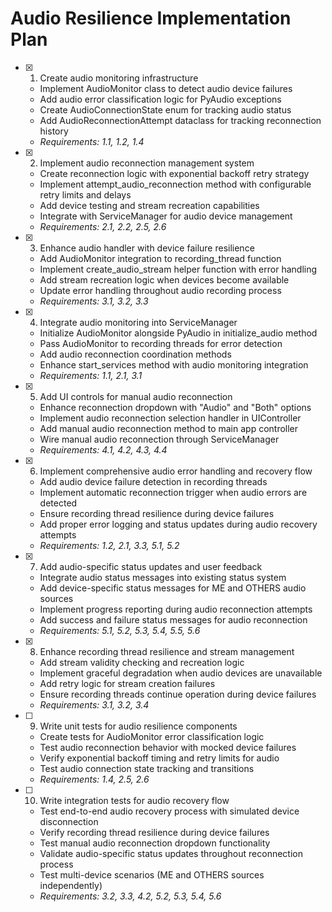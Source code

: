 # Audio Resilience Implementation Plan

- [x] 1. Create audio monitoring infrastructure
  - Implement AudioMonitor class to detect audio device failures
  - Add audio error classification logic for PyAudio exceptions
  - Create AudioConnectionState enum for tracking audio status
  - Add AudioReconnectionAttempt dataclass for tracking reconnection history
  - _Requirements: 1.1, 1.2, 1.4_

- [x] 2. Implement audio reconnection management system
  - Create reconnection logic with exponential backoff retry strategy
  - Implement attempt_audio_reconnection method with configurable retry limits and delays
  - Add device testing and stream recreation capabilities
  - Integrate with ServiceManager for audio device management
  - _Requirements: 2.1, 2.2, 2.5, 2.6_

- [x] 3. Enhance audio handler with device failure resilience
  - Add AudioMonitor integration to recording_thread function
  - Implement create_audio_stream helper function with error handling
  - Add stream recreation logic when devices become available
  - Update error handling throughout audio recording process
  - _Requirements: 3.1, 3.2, 3.3_

- [x] 4. Integrate audio monitoring into ServiceManager
  - Initialize AudioMonitor alongside PyAudio in initialize_audio method
  - Pass AudioMonitor to recording threads for error detection
  - Add audio reconnection coordination methods
  - Enhance start_services method with audio monitoring integration
  - _Requirements: 1.1, 2.1, 3.1_

- [x] 5. Add UI controls for manual audio reconnection
  - Enhance reconnection dropdown with "Audio" and "Both" options
  - Implement audio reconnection selection handler in UIController
  - Add manual audio reconnection method to main app controller
  - Wire manual audio reconnection through ServiceManager
  - _Requirements: 4.1, 4.2, 4.3, 4.4_

- [x] 6. Implement comprehensive audio error handling and recovery flow
  - Add audio device failure detection in recording threads
  - Implement automatic reconnection trigger when audio errors are detected
  - Ensure recording thread resilience during device failures
  - Add proper error logging and status updates during audio recovery attempts
  - _Requirements: 1.2, 2.1, 3.3, 5.1, 5.2_

- [x] 7. Add audio-specific status updates and user feedback
  - Integrate audio status messages into existing status system
  - Add device-specific status messages for ME and OTHERS audio sources
  - Implement progress reporting during audio reconnection attempts
  - Add success and failure status messages for audio reconnection
  - _Requirements: 5.1, 5.2, 5.3, 5.4, 5.5, 5.6_

- [x] 8. Enhance recording thread resilience and stream management
  - Add stream validity checking and recreation logic
  - Implement graceful degradation when audio devices are unavailable
  - Add retry logic for stream creation failures
  - Ensure recording threads continue operation during device failures
  - _Requirements: 3.1, 3.2, 3.4_

- [ ] 9. Write unit tests for audio resilience components
  - Create tests for AudioMonitor error classification logic
  - Test audio reconnection behavior with mocked device failures
  - Verify exponential backoff timing and retry limits for audio
  - Test audio connection state tracking and transitions
  - _Requirements: 1.4, 2.5, 2.6_

- [ ] 10. Write integration tests for audio recovery flow
  - Test end-to-end audio recovery process with simulated device disconnection
  - Verify recording thread resilience during device failures
  - Test manual audio reconnection dropdown functionality
  - Validate audio-specific status updates throughout reconnection process
  - Test multi-device scenarios (ME and OTHERS sources independently)
  - _Requirements: 3.2, 3.3, 4.2, 5.2, 5.3, 5.4, 5.6_